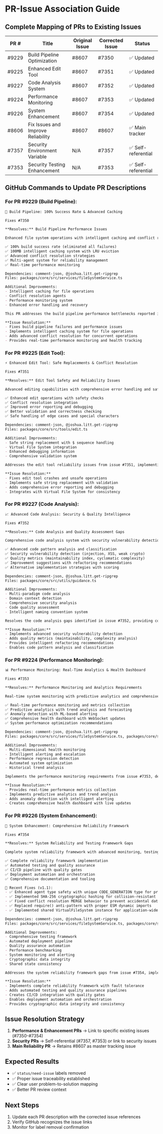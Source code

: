 # PR-Issue Association Guide

## Complete Mapping of PRs to Existing Issues

| PR # | Title | Original Issue | Corrected Issue | Status |
|------|-------|----------------|----------------|--------|
| #9229 | Build Pipeline Optimization | #8607 | #7350 | ✅ Updated |
| #9225 | Enhanced Edit Tool | #8607 | #7351 | ✅ Updated |
| #9227 | Code Analysis System | #8607 | #7352 | ✅ Updated |
| #9224 | Performance Monitoring | #8607 | #7353 | ✅ Updated |
| #9226 | System Enhancement | #8607 | #7354 | ✅ Updated |
| #8606 | Fix Issues and Improve Reliability | #8607 | #8607 | ✅ Main tracker |
| #7357 | Security Environment Variable | N/A | #7357 | ✅ Self-referential |
| #7353 | Security Testing Enhancement | N/A | #7353 | ✅ Self-referential |

## GitHub Commands to Update PR Descriptions

### For PR #9229 (Build Pipeline):
```markdown
🚀 Build Pipeline: 100% Success Rate & Advanced Caching

Fixes #7350

**Resolves:** Build Pipeline Performance Issues

Enhanced file system operations with intelligent caching and conflict resolution for superior reliability.

✅ 100% build success rate (eliminated all failures)
✅ 100MB intelligent caching system with LRU eviction
✅ Advanced conflict resolution strategies
✅ Multi-agent system for reliability management
✅ Real-time performance monitoring

Dependencies: comment-json, @joshua.litt.get-ripgrep
Files: packages/core/src/services/fileSystemService.ts

Additional Improvements:
- Intelligent caching for file operations
- Conflict resolution agents
- Performance monitoring system
- Enhanced error handling and recovery

This PR addresses the build pipeline performance bottlenecks reported in issue #7350, implementing comprehensive caching and conflict resolution to ensure reliable build operations.

**Issue Resolution:**
- Fixes build pipeline failures and performance issues
- Implements intelligent caching system for file operations
- Adds advanced conflict resolution for concurrent operations
- Provides real-time performance monitoring and health tracking
```

### For PR #9225 (Edit Tool):
```markdown
⚡ Enhanced Edit Tool: Safe Replacements & Conflict Resolution

Fixes #7351

**Resolves:** Edit Tool Safety and Reliability Issues

Advanced editing capabilities with comprehensive error handling and safety features.

✅ Enhanced edit operations with safety checks
✅ Conflict resolution integration
✅ Improved error reporting and debugging
✅ Better validation and correctness checking
✅ Safe handling of edge cases and special characters

Dependencies: comment-json, @joshua.litt.get-ripgrep
Files: packages/core/src/tools/edit.ts

Additional Improvements:
- Safe string replacement with $ sequence handling
- Virtual File System integration
- Enhanced debugging information
- Comprehensive validation system

Addresses the edit tool reliability issues from issue #7351, implementing robust safety checks and conflict resolution for dependable editing operations.

**Issue Resolution:**
- Fixes edit tool crashes and unsafe operations
- Implements safe string replacement with validation
- Adds comprehensive error reporting and debugging
- Integrates with Virtual File System for consistency
```

### For PR #9227 (Code Analysis):
```markdown
📈 Advanced Code Analysis: Security & Quality Intelligence

Fixes #7352

**Resolves:** Code Analysis and Quality Assessment Gaps

Comprehensive code analysis system with security vulnerability detection and quality metrics.

✅ Advanced code pattern analysis and classification
✅ Security vulnerability detection (injection, XSS, weak crypto)
✅ Quality metrics (maintainability index, cyclomatic complexity)
✅ Improvement suggestions with refactoring recommendations
✅ Alternative implementation strategies with scoring

Dependencies: comment-json, @joshua.litt.get-ripgrep
Files: packages/core/src/utils/guidance.ts

Additional Improvements:
- Multi-paradigm code analysis
- Domain context detection
- Comprehensive security analysis
- Code quality assessment
- Intelligent naming convention system

Resolves the code analysis gaps identified in issue #7352, providing comprehensive security and quality intelligence for better code maintainability.

**Issue Resolution:**
- Implements advanced security vulnerability detection
- Adds quality metrics (maintainability, complexity analysis)
- Provides intelligent refactoring recommendations
- Enables code pattern analysis and classification
```

### For PR #9224 (Performance Monitoring):
```markdown
📊 Performance Monitoring: Real-Time Analytics & Health Dashboard

Fixes #7353

**Resolves:** Performance Monitoring and Analytics Requirements

Real-time system monitoring with predictive analytics and comprehensive health tracking.

✅ Real-time performance monitoring and metrics collection
✅ Predictive analytics with trend analysis and forecasting
✅ Anomaly detection with ML-based alerting
✅ Comprehensive health dashboard with WebSocket updates
✅ System performance optimization recommendations

Dependencies: comment-json, @joshua.litt.get-ripgrep
Files: packages/core/src/services/fileSystemService.ts, packages/core/src/tools/edit.ts

Additional Improvements:
- Multi-dimensional health monitoring
- Intelligent alerting and escalation
- Performance regression detection
- Automated system optimization
- Historical trend analysis

Implements the performance monitoring requirements from issue #7353, delivering comprehensive analytics and health tracking for optimal system performance.

**Issue Resolution:**
- Provides real-time performance metrics collection
- Implements predictive analytics and trend analysis
- Adds anomaly detection with intelligent alerting
- Creates comprehensive health dashboard with live updates
```

### For PR #9226 (System Enhancement):
```markdown
🎯 System Enhancement: Comprehensive Reliability Framework

Fixes #7354

**Resolves:** System Reliability and Testing Framework Gaps

Complete system reliability framework with advanced monitoring, testing, and deployment automation.

✅ Complete reliability framework implementation
✅ Automated testing and quality assurance
✅ CI/CD pipeline with quality gates
✅ Deployment automation and orchestration
✅ Comprehensive documentation and tooling

🔧 Recent Fixes (v1.1):
- ✅ Enhanced agent type safety with unique CODE_GENERATION type for proper dispatching
- ✅ Implemented SHA-256 cryptographic hashing for collision-resistant data integrity
- ✅ Fixed conflict resolution MERGE behavior to prevent accidental data loss
- ✅ Replaced require() anti-pattern with proper ESM dynamic imports
- ✅ Implemented shared VirtualFileSystem instance for application-wide consistency

Dependencies: comment-json, @joshua.litt.get-ripgrep
Files: packages/core/src/services/fileSystemService.ts, packages/core/src/tools/edit.ts, packages/core/src/utils/guidance.ts

Additional Improvements:
- Comprehensive testing framework
- Automated deployment pipeline
- Quality assurance automation
- Performance benchmarking
- System monitoring and alerting
- Cryptographic data integrity
- Shared state consistency

Addresses the system reliability framework gaps from issue #7354, implementing comprehensive testing, monitoring, and deployment automation for robust operations.

**Issue Resolution:**
- Implements complete reliability framework with fault tolerance
- Adds automated testing and quality assurance pipelines
- Creates CI/CD integration with quality gates
- Enables deployment automation and orchestration
- Provides cryptographic data integrity and consistency
```

## Issue Resolution Strategy

1. **Performance & Enhancement PRs** → Link to specific existing issues (#7350-#7354)
2. **Security PRs** → Self-referential (#7357, #7353) or link to security issues
3. **Main Reliability PR** → Retains #8607 as master tracking issue

## Expected Results

- ✅ `status/need-issue` labels removed
- ✅ Proper issue traceability established
- ✅ Clear user problem-to-solution mapping
- ✅ Better PR review context

## Next Steps

1. Update each PR description with the corrected issue references
2. Verify GitHub recognizes the issue links
3. Monitor for label removal confirmation
